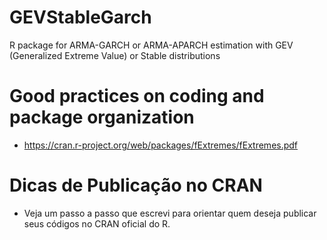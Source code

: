 #   GEVStableGarch

R package for ARMA-GARCH or ARMA-APARCH estimation with GEV (Generalized Extreme Value) or Stable distributions

# Good practices on coding and package organization

- https://cran.r-project.org/web/packages/fExtremes/fExtremes.pdf

# Dicas de Publicação no CRAN 

- Veja um passo a passo que escrevi para orientar quem deseja publicar seus códigos no CRAN oficial do R.
